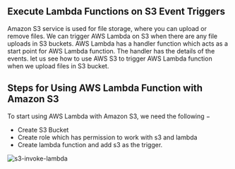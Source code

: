## Execute Lambda Functions on S3 Event Triggers

Amazon S3 service is used for file storage, where you can upload or remove files. 
We can trigger AWS Lambda on S3 when there are any file uploads in S3 buckets.
AWS Lambda has a handler function which acts as a start point for AWS Lambda function. 
The handler has the details of the events.
let us see how to use AWS S3 to trigger AWS Lambda function when we upload files in S3 bucket.

## Steps for Using AWS Lambda Function with Amazon S3
To start using AWS Lambda with Amazon S3, we need the following −

* Create S3 Bucket
* Create role which has permission to work with s3 and lambda
* Create lambda function and add s3 as the trigger.

![s3-invoke-lambda](s3-lambda.png)
